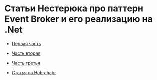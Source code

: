 # Статьи Нестерюка про паттерн Event Broker и его реализацию на .Net

* [Первая часть](https://nesteruk.wordpress.com/2010/06/24/event-broker-part-1/)
* [Часть вторая](https://nesteruk.wordpress.com/2010/06/25/event-broker-part-2/)
* [Часть третья](https://nesteruk.wordpress.com/2010/07/07/event-broker-part-3/)

* [Статья на Habrahabr](https://habrahabr.ru/post/97285/)

